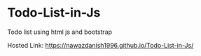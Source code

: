 # Todo-List-in-Js
Todo list using html js and bootstrap

Hosted Link: https://nawazdanish1996.github.io/Todo-List-in-Js/
